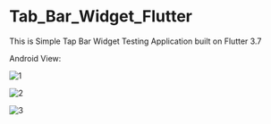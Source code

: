 # Tab_Bar_Widget_Flutter

This is Simple Tap Bar Widget Testing Application built on Flutter 3.7

Android View:

![1](https://user-images.githubusercontent.com/98497929/226066909-02330e1c-9c62-4213-a862-b88ae9b719ba.PNG)

![2](https://user-images.githubusercontent.com/98497929/226066923-4d11627e-872c-49b6-8648-085a81f5437f.PNG)

![3](https://user-images.githubusercontent.com/98497929/226066932-0d5e3334-85eb-437a-b73b-6428dff728fa.PNG)
